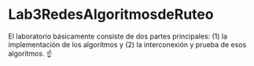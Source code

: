 # Lab3RedesAlgoritmosdeRuteo
El laboratorio básicamente consiste de dos partes principales: (1) la implementación de los algoritmos y (2) la interconexión y prueba de esos algoritmos. ☝️
